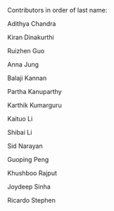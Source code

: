Contributors in order of last name:

Adithya Chandra

Kiran Dinakurthi

Ruizhen Guo

Anna Jung

Balaji Kannan

Partha Kanuparthy

Karthik Kumarguru

Kaituo Li

Shibai Li

Sid Narayan

Guoping Peng

Khushboo Rajput

Joydeep Sinha 

Ricardo Stephen
